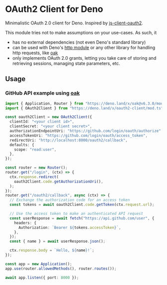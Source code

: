 # OAuth2 Client for Deno

Minimalistic OAuth 2.0 client for Deno.
Inspired by [js-client-oauth2](https://github.com/mulesoft/js-client-oauth2/).

This module tries not to make assumptions on your use-cases.
As such, it
- has no external dependencies (not even Deno's standard library)
- can be used with Deno's [http module](https://deno.land/std@0.71.0/http) or any other library for handling http requests, like [oak](https://deno.land/x/oak)
- only implements OAuth 2.0 grants, letting you take care of storing and retrieving sessions, managing state parameters, etc.

## Usage

### GitHub API example using [oak](https://deno.land/x/oak)

```ts
import { Application, Router } from "https://deno.land/x/oak@v6.3.0/mod.ts";
import { OAuth2Client } from "https://deno.land/x/oauth2-client/mod.ts";

const oauth2Client = new OAuth2Client({
  clientId: "<your client id>",
  clientSecret: "<your client secret>",
  authorizationEndpointUri: "https://github.com/login/oauth/authorize",
  accessTokenUri: "https://github.com/login/oauth/access_token",
  redirectUri: "http://localhost:8000/oauth2/callback",
  defaults: {
    scope: "read:user",
  },
});

const router = new Router();
router.get("/login", (ctx) => {
  ctx.response.redirect(
    oauth2Client.code.getAuthorizationUri(),
  );
});
router.get("/oauth2/callback", async (ctx) => {
  // Exchange the authorization code for an access token
  const tokens = await oauth2Client.code.getToken(ctx.request.url);

  // Use the access token to make an authenticated API request
  const userResponse = await fetch("https://api.github.com/user", {
    headers: {
      Authorization: `Bearer ${tokens.accessToken}`,
    },
  });
  const { name } = await userResponse.json();

  ctx.response.body = `Hello, ${name}!`;
});

const app = new Application();
app.use(router.allowedMethods(), router.routes());

await app.listen({ port: 8000 });
```
